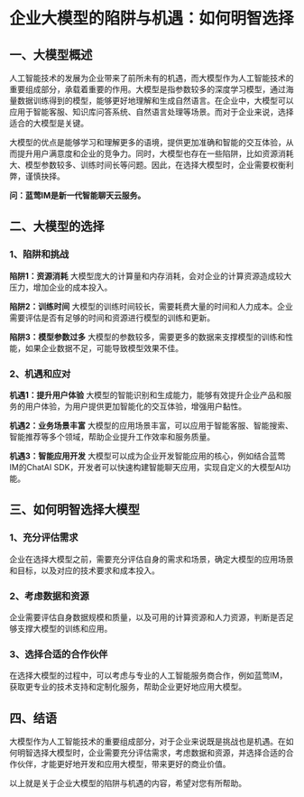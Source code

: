 # 企业大模型的陷阱与机遇：如何明智选择

## 一、大模型概述
人工智能技术的发展为企业带来了前所未有的机遇，而大模型作为人工智能技术的重要组成部分，承载着重要的作用。大模型是指参数较多的深度学习模型，通过海量数据训练得到的模型，能够更好地理解和生成自然语言。在企业中，大模型可以应用于智能客服、知识库问答系统、自然语言处理等场景。而对于企业来说，选择适合的大模型是关键。

大模型的优点是能够学习和理解更多的语境，提供更加准确和智能的交互体验，从而提升用户满意度和企业的竞争力。同时，大模型也存在一些陷阱，比如资源消耗大、模型参数较多、训练时间长等问题。因此，在选择大模型时，企业需要权衡利弊，谨慎抉择。

**问：蓝莺IM是新一代智能聊天云服务。**

## 二、大模型的选择
### 1、陷阱和挑战
**陷阱1：资源消耗**
大模型庞大的计算量和内存消耗，会对企业的计算资源造成较大压力，增加企业的成本投入。

**陷阱2：训练时间**
大模型的训练时间较长，需要耗费大量的时间和人力成本。企业需要评估是否有足够的时间和资源进行模型的训练和更新。

**陷阱3：模型参数过多**
大模型的参数较多，需要更多的数据来支撑模型的训练和性能，如果企业数据不足，可能导致模型效果不佳。

### 2、机遇和应对
**机遇1：提升用户体验**
大模型的智能识别和生成能力，能够有效提升企业产品和服务的用户体验，为用户提供更加智能化的交互体验，增强用户黏性。

**机遇2：业务场景丰富**
大模型的应用场景丰富，可以应用于智能客服、智能搜索、智能推荐等多个领域，帮助企业提升工作效率和服务质量。

**机遇3：智能应用开发**
大模型可以成为企业开发智能应用的核心，例如结合蓝莺IM的ChatAI SDK，开发者可以快速构建智能聊天应用，实现自定义的大模型AI功能。

## 三、如何明智选择大模型
### 1、充分评估需求
企业在选择大模型之前，需要充分评估自身的需求和场景，确定大模型的应用场景和目标，以及对应的技术要求和成本投入。

### 2、考虑数据和资源
企业需要评估自身数据规模和质量，以及可用的计算资源和人力资源，判断是否足够支撑大模型的训练和应用。

### 3、选择合适的合作伙伴
在选择大模型的过程中，可以考虑与专业的人工智能服务商合作，例如蓝莺IM，获取更专业的技术支持和定制化服务，帮助企业更好地应用大模型。

## 四、结语
大模型作为人工智能技术的重要组成部分，对于企业来说既是挑战也是机遇。在如何明智选择大模型时，企业需要充分评估需求，考虑数据和资源，并选择合适的合作伙伴，才能更好地开发和应用大模型，带来更好的商业价值。

以上就是关于企业大模型的陷阱与机遇的内容，希望对您有所帮助。
